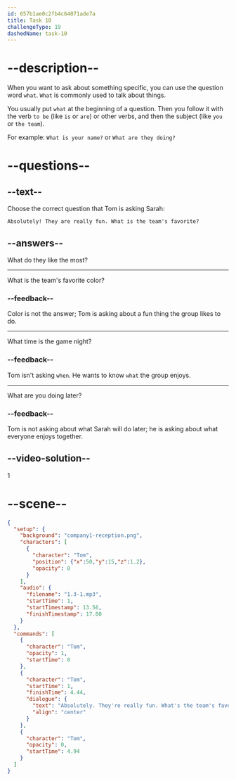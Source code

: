```yaml
---
id: 657b1ae0c2fb4c64071ade7a
title: Task 10
challengeType: 19
dashedName: task-10
---
```


# --description--

When you want to ask about something specific, you can use the question word `what`. `What` is commonly used to talk about things. 

You usually put `what` at the beginning of a question. Then you follow it with the verb `to be` (like `is` or `are`) or other verbs, and then the subject (like `you` or `the team`). 

For example: `What is your name?` or `What are they doing?`

# --questions--

## --text--

Choose the correct question that Tom is asking Sarah:

`Absolutely! They are really fun. What is the team's favorite?`

## --answers--

What do they like the most?

---

What is the team's favorite color?

### --feedback--

Color is not the answer; Tom is asking about a fun thing the group likes to do.

---

What time is the game night?

### --feedback--

Tom isn't asking `when`. He wants to know `what` the group enjoys.

---

What are you doing later?

### --feedback--

Tom is not asking about what Sarah will do later; he is asking about what everyone enjoys together.

## --video-solution--

1

# --scene--

```json
{
  "setup": {
    "background": "company1-reception.png",
    "characters": [
      {
        "character": "Tom",
        "position": {"x":50,"y":15,"z":1.2},
        "opacity": 0
      }
    ],
    "audio": {
      "filename": "1.3-1.mp3",
      "startTime": 1,
      "startTimestamp": 13.56,
      "finishTimestamp": 17.00
    }
  },
  "commands": [
    {
      "character": "Tom",
      "opacity": 1,
      "startTime": 0
    },
    {
      "character": "Tom",
      "startTime": 1,
      "finishTime": 4.44,
      "dialogue": {
        "text": "Absolutely. They're really fun. What's the team's favorite?",
        "align": "center"
      }
    },
    {
      "character": "Tom",
      "opacity": 0,
      "startTime": 4.94
    }
  ]
}
```

